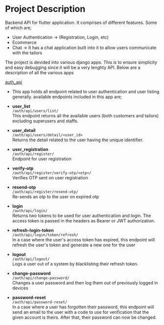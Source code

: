 # Project Description

Backend API for flutter application. It comprises of different features. Some of which are;
* User Authentication -> (Registration, Login, etc)
* Ecommerce
* Chat -> It has a chat application built into it to allow users communicate with the tailors

The project is devided into various django apps. This is to ensure simplicity and easy debugging since it will be a very lenghty API. Below are a description of all the various apps

[auth_api](https://github.com/codewitgabi/tailor_api/tree/main/auth_api)
* This app holds all endpoint related to user authentication and user listing generally. available endpoints included in this app are;

* __user_list__\
```/auth/api/users/list/```\
This endpoint returns all the available users (both customers and tailors) excluding superusers and staffs.
* __user_detail__\
```/auth/api/users/detail/<user_id>```\
Returns the detail related to the user having the unique identifier.
* __user_registration__\
```/auth/api/register/```\
Endpoint for user registration
* __verify-otp__\
```/auth/api/register/verify-otp/<otp>/```\
Verifies OTP sent on user registration
* __resend-otp__\
```/auth/api/register/resend-otp/```\
Re-sends an otp to the user on expired otp
* __login__\
```/auth/api/login/```\
Returns two tokens to be used for user authentication and login. The access token is passed in the headers as Bearer or JWT authorization.
* __refresh-login-token__\
```/auth/api/login/token/refresh/```\
In a case where the user's access token has expired, this endpoint will refresh the user's token and generate a new one for the user
* __logout__\
```/auth/api/logout/```\
Logs a user out of a system by blacklisting their refresh token.
* __change-password__\
```/auth/api/change-password/```\
Changes a user password and then log them out of previously logged in devices
* __password-reset__\
```/auth/api/password-reset/```\
In a case where a user has forgotten their password, this endpoint will send an email to the user with a code to use for verification that the given account is theirs. After that, their password can now be changed.

